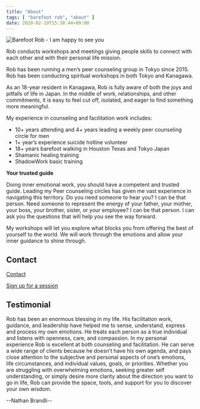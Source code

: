 ```yaml
---
title: "About"
tags: [ "barefoot rob", "about" ]
date: 2020-02-10T15:38:44+09:00
---
```


<img
src="//b.robnugen.com/events/2021/2021_may_24_rob_eye_gazing_for_shibuya.jpeg"
alt="Barefoot Rob - I am happy to see you"
class="title" />

Rob conducts workshops and meetings giving people skills to connect with each other and with their personal life mission.

Rob has been running a men’s peer counseling group in Tokyo since 2015. Rob has been conducting spiritual workshops in both Tokyo and Kanagawa.

As an 18-year resident in Kanagawa, Rob is fully aware of both the joys and pitfalls of life in Japan. In the middle of work, relationships, and other commitments, it is easy to feel cut off, isolated, and eager to find something more meaningful.

My experience in counseling and facilitation work includes:

* 10+ years attending and 4+ years leading a weekly peer counseling circle for men
* 1+ year’s experience suicide hotline volunteer
* 18+ years barefoot walking in Houston Texas and Tokyo Japan
* Shamanic healing training
* ShadowWork basic training

**Your trusted guide**

Doing inner emotional work, you should have a competent and trusted guide. Leading my Peer counseling circles has given me vast experience in navigating this territory.  Do you need someone to hear you?  I can be that person.  Need someone to represent the energy of your father, your mother, your boss, your brother, sister, or your employee?  I can be that person. I can ask you the questions that will help you see the way forward.

My workshops will let you explore what blocks you from offering the best of yourself to the world. We will work through the emotions and allow your inner guidance to shine through.  

## Contact

[Contact](/contact)

[Sign up for a session](//www.calendly.com/robnugen/30min)

## Testimonial

Rob has been an enormous blessing in my life. His facilitation work, guidance, and leadership have helped me to sense, understand, express and process my own emotions. He treats each person as a true individual and listens with openness, care, and compassion. In my personal experience Rob is excellent at both counseling and facilitation. He can serve a wide range of clients because he doesn’t have his own agenda, and pays close attention to the subjective and personal aspects of one’s emotions, life circumstances, and individual values, goals, or priorities. Whether you are struggling with overwhelming emotions, seeking greater self understanding, or simply desire more clarity about the direction you want to go in life, Rob can provide the space, tools, and support for you to discover your own wisdom.

--Nathan Brandli--
